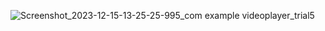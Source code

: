 ![Screenshot_2023-12-15-13-25-25-995_com example videoplayer_trial5](https://github.com/JiM35/Video-Player-trial-5/assets/48186310/2abb9b1e-7527-4f9d-9024-5f6e4206b0ce)

